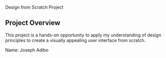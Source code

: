 Design from Scratch Project

## Project Overview

This project is a hands-on opportunity to apply my understanding of design principles to create a visually appealing user interface from scratch. 

Name: Joseph Adibo


